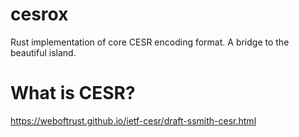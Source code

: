 # cesrox
Rust implementation of core CESR encoding format. A bridge to the beautiful island.

# What is CESR?
https://weboftrust.github.io/ietf-cesr/draft-ssmith-cesr.html
